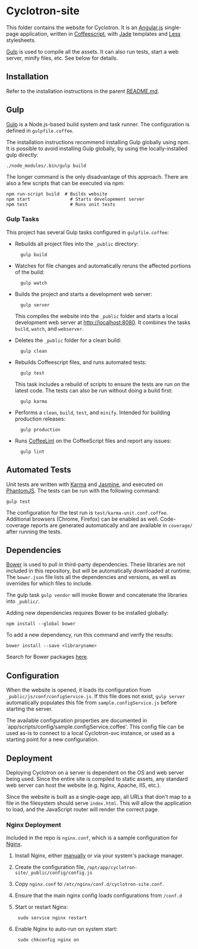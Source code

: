 # Cyclotron-site

This folder contains the website for Cyclotron.  It is an [Angular.js](http://angularjs.org/) single-page application, written in [Coffeescript](http://coffeescript.org/), with [Jade](http://jade-lang.com/) templates and [Less](http://lesscss.org/) stylesheets.

[Gulp](http://gulpjs.com/) is used to compile all the assets.  It can also run tests, start a web server, minify files, etc.  See below for details.

## Installation

Refer to the installation instructions in the parent [README.md](../README.md).

## Gulp

[Gulp](http://gulpjs.com/) is a Node.js-based build system and task runner.  The configuration is defined in `gulpfile.coffee`.

The installation instructions recommend installing Gulp globally using npm.  It is possible to avoid installing Gulp globally, by using the locally-installed gulp directly:

    ./node_modules/.bin/gulp build

The longer command is the only disadvantage of this approach.  There are also a few scripts that can be executed via npm:

    npm run-script build  # Builds website
    npm start               # Starts developement server
    npm test                # Runs unit tests  

### Gulp Tasks

This project has several Gulp tasks configured in `gulpfile.coffee`:

* Rebuilds all project files into the `_public` directory:

        gulp build

* Watches for file changes and automatically reruns the affected portions of the build:

        gulp watch

* Builds the project and starts a development web server:

        gulp server

    This compiles the website into the `_public` folder and starts a local development web server at [http://localhost:8080]().  It combines the tasks `build`, `watch`, and `webserver`.

* Deletes the `_public` folder for a clean build:

        gulp clean

* Rebuilds Coffeescript files, and runs automated tests:

        gulp test

    This task includes a rebuild of scripts to ensure the tests are run on the latest code.  The tests can also be run without doing a build first:

        gulp karma

* Performs a `clean`, `build`, `test`, and `minify`.  Intended for building production releases:

        gulp production

* Runs [CoffeeLint](http://www.coffeelint.org/) on the CoffeeScript files and report any issues:

        gulp lint


## Automated Tests

Unit tests are written with [Karma](https://karma-runner.github.io/0.12/index.html) and [Jasmine](https://jasmine.github.io/), and executed on [PhantomJS](http://phantomjs.org/).  The tests can be run with the following command:

    gulp test

The configuration for the test run is `test/karma-unit.conf.coffee`.  Additional browsers (Chrome, Firefox) can be enabled as well.  Code-coverage reports are generated automatically and are available in `coverage/` after running the tests.

## Dependencies

[Bower](http://bower.io/) is used to pull in third-party dependencies.  These libraries are not included in this repository, but will be automatically downloaded at runtime.  The `bower.json` file lists all the dependencies and versions, as well as overrides for which files to include.

The gulp task `gulp vendor` will invoke Bower and concatenate the libraries into `_public/`.

Adding new dependencies requires Bower to be installed globally:

    npm install --global bower

To add a new dependency, run this command and verify the results:

    bower install --save <libraryname>

Search for Bower packages [here](http://bower.io/search/).

## Configuration

When the website is opened, it loads its configuration from `_public/js/conf/configService.js`. If this file does not exist, `gulp server` automatically populates this file from `sample.configService.js` before starting the server.

The available configuration properties are documented in `app/scripts/config/sample.configService.coffee'.  This config file can be used as-is to connect to a local Cyclotron-svc instance, or used as a starting point for a new configuration.
    
## Deployment

Deploying Cyclotron on a server is dependent on the OS and web server being used.  Since the entire site is compiled to static assets, any standard web server can host the website (e.g. Nginx, Apache, IIS, etc.).  

Since the website is built as a single-page app, all URLs that don't map to a file in the filesystem should serve `index.html`.  This will allow the application to load, and the JavaScript router will render the correct page.

### Nginx Deployment

Included in the repo is `nginx.conf`, which is a sample configuration for [Nginx](http://nginx.org/).

1. Install Nginx, either [manually](http://nginx.org/en/download.html) or via your system's package manager.

2. Create the configuration file, `/opt/app/cyclotron-site/_public/config/config.js`

3. Copy `nginx.conf` to `/etc/nginx/conf.d/cyclotron-site.conf`.

4. Ensure that the main nginx config loads configurations from `/conf.d`

5. Start or restart Nginx:

        sudo service nginx restart

6. Enable Nginx to auto-run on system start:

        sudo chkconfig nginx on

